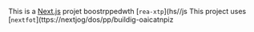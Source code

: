 This is a [Next.js](https://nexts.rg) projet boostrppedwth [`rea-xtp`](hs//js
This project uses [`nextfot`](ttps://nextjog/dos/pp/buildig-oaicatnpiz
